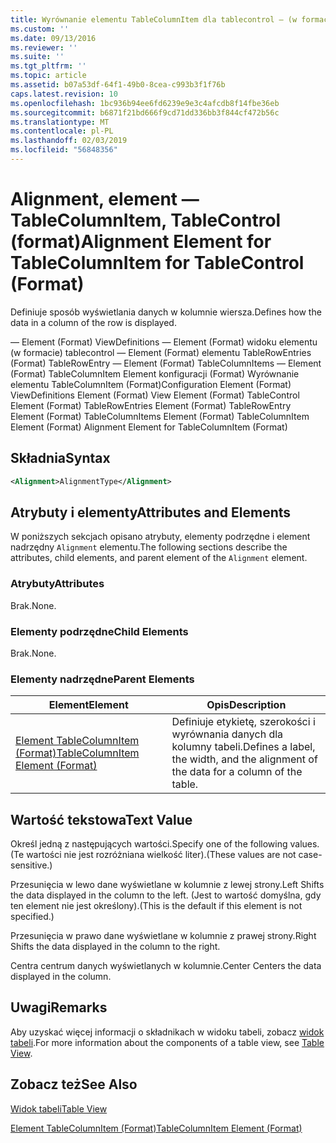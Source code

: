 ```yaml
---
title: Wyrównanie elementu TableColumnItem dla tablecontrol — (w formacie) | Dokumentacja firmy Microsoft
ms.custom: ''
ms.date: 09/13/2016
ms.reviewer: ''
ms.suite: ''
ms.tgt_pltfrm: ''
ms.topic: article
ms.assetid: b07a53df-64f1-49b0-8cea-c993b3f1f76b
caps.latest.revision: 10
ms.openlocfilehash: 1bc936b94ee6fd6239e9e3c4afcdb8f14fbe36eb
ms.sourcegitcommit: b6871f21bd666f9cd71dd336bb3f844cf472b56c
ms.translationtype: MT
ms.contentlocale: pl-PL
ms.lasthandoff: 02/03/2019
ms.locfileid: "56848356"
---
```

# <a name="alignment-element-for-tablecolumnitem-for-tablecontrol-format"></a><span data-ttu-id="64fb3-102">Alignment, element — TableColumnItem, TableControl (format)</span><span class="sxs-lookup"><span data-stu-id="64fb3-102">Alignment Element for TableColumnItem for TableControl (Format)</span></span>

<span data-ttu-id="64fb3-103">Definiuje sposób wyświetlania danych w kolumnie wiersza.</span><span class="sxs-lookup"><span data-stu-id="64fb3-103">Defines how the data in a column of the row is displayed.</span></span>

<span data-ttu-id="64fb3-104">— Element (Format) ViewDefinitions — Element (Format) widoku elementu (w formacie) tablecontrol — Element (Format) elementu TableRowEntries (Format) TableRowEntry — Element (Format) TableColumnItems — Element (Format) TableColumnItem Element konfiguracji (Format) Wyrównanie elementu TableColumnItem (Format)</span><span class="sxs-lookup"><span data-stu-id="64fb3-104">Configuration Element (Format) ViewDefinitions Element (Format) View Element (Format) TableControl Element (Format) TableRowEntries Element (Format) TableRowEntry Element (Format) TableColumnItems Element (Format) TableColumnItem Element (Format) Alignment Element for TableColumnItem (Format)</span></span>

## <a name="syntax"></a><span data-ttu-id="64fb3-105">Składnia</span><span class="sxs-lookup"><span data-stu-id="64fb3-105">Syntax</span></span>

```xml
<Alignment>AlignmentType</Alignment>
```

## <a name="attributes-and-elements"></a><span data-ttu-id="64fb3-106">Atrybuty i elementy</span><span class="sxs-lookup"><span data-stu-id="64fb3-106">Attributes and Elements</span></span>

<span data-ttu-id="64fb3-107">W poniższych sekcjach opisano atrybuty, elementy podrzędne i element nadrzędny `Alignment` elementu.</span><span class="sxs-lookup"><span data-stu-id="64fb3-107">The following sections describe the attributes, child elements, and parent element of the `Alignment` element.</span></span>

### <a name="attributes"></a><span data-ttu-id="64fb3-108">Atrybuty</span><span class="sxs-lookup"><span data-stu-id="64fb3-108">Attributes</span></span>

<span data-ttu-id="64fb3-109">Brak.</span><span class="sxs-lookup"><span data-stu-id="64fb3-109">None.</span></span>

### <a name="child-elements"></a><span data-ttu-id="64fb3-110">Elementy podrzędne</span><span class="sxs-lookup"><span data-stu-id="64fb3-110">Child Elements</span></span>

<span data-ttu-id="64fb3-111">Brak.</span><span class="sxs-lookup"><span data-stu-id="64fb3-111">None.</span></span>

### <a name="parent-elements"></a><span data-ttu-id="64fb3-112">Elementy nadrzędne</span><span class="sxs-lookup"><span data-stu-id="64fb3-112">Parent Elements</span></span>

|<span data-ttu-id="64fb3-113">Element</span><span class="sxs-lookup"><span data-stu-id="64fb3-113">Element</span></span>|<span data-ttu-id="64fb3-114">Opis</span><span class="sxs-lookup"><span data-stu-id="64fb3-114">Description</span></span>|
|-------------|-----------------|
|[<span data-ttu-id="64fb3-115">Element TableColumnItem (Format)</span><span class="sxs-lookup"><span data-stu-id="64fb3-115">TableColumnItem Element (Format)</span></span>](./tablecolumnitem-element-for-tablecolumnitems-for-tablecontrol-format.md)|<span data-ttu-id="64fb3-116">Definiuje etykietę, szerokości i wyrównania danych dla kolumny tabeli.</span><span class="sxs-lookup"><span data-stu-id="64fb3-116">Defines a label, the width, and the alignment of the data for a column of the table.</span></span>|

## <a name="text-value"></a><span data-ttu-id="64fb3-117">Wartość tekstowa</span><span class="sxs-lookup"><span data-stu-id="64fb3-117">Text Value</span></span>

<span data-ttu-id="64fb3-118">Określ jedną z następujących wartości.</span><span class="sxs-lookup"><span data-stu-id="64fb3-118">Specify one of the following values.</span></span> <span data-ttu-id="64fb3-119">(Te wartości nie jest rozróżniana wielkość liter).</span><span class="sxs-lookup"><span data-stu-id="64fb3-119">(These values are not case-sensitive.)</span></span>

<span data-ttu-id="64fb3-120">Przesunięcia w lewo dane wyświetlane w kolumnie z lewej strony.</span><span class="sxs-lookup"><span data-stu-id="64fb3-120">Left Shifts the data displayed in the column to the left.</span></span> <span data-ttu-id="64fb3-121">(Jest to wartość domyślna, gdy ten element nie jest określony).</span><span class="sxs-lookup"><span data-stu-id="64fb3-121">(This is the default if this element is not specified.)</span></span>

<span data-ttu-id="64fb3-122">Przesunięcia w prawo dane wyświetlane w kolumnie z prawej strony.</span><span class="sxs-lookup"><span data-stu-id="64fb3-122">Right Shifts the data displayed in the column to the right.</span></span>

<span data-ttu-id="64fb3-123">Centra centrum danych wyświetlanych w kolumnie.</span><span class="sxs-lookup"><span data-stu-id="64fb3-123">Center Centers the data displayed in the column.</span></span>

## <a name="remarks"></a><span data-ttu-id="64fb3-124">Uwagi</span><span class="sxs-lookup"><span data-stu-id="64fb3-124">Remarks</span></span>

<span data-ttu-id="64fb3-125">Aby uzyskać więcej informacji o składnikach w widoku tabeli, zobacz [widok tabeli](./creating-a-table-view.md).</span><span class="sxs-lookup"><span data-stu-id="64fb3-125">For more information about the components of a table view, see [Table View](./creating-a-table-view.md).</span></span>

## <a name="see-also"></a><span data-ttu-id="64fb3-126">Zobacz też</span><span class="sxs-lookup"><span data-stu-id="64fb3-126">See Also</span></span>

[<span data-ttu-id="64fb3-127">Widok tabeli</span><span class="sxs-lookup"><span data-stu-id="64fb3-127">Table View</span></span>](./creating-a-table-view.md)

[<span data-ttu-id="64fb3-128">Element TableColumnItem (Format)</span><span class="sxs-lookup"><span data-stu-id="64fb3-128">TableColumnItem Element (Format)</span></span>](./tablecolumnitem-element-for-tablecolumnitems-for-tablecontrol-format.md)

